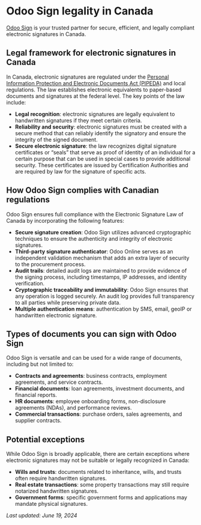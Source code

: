 # Odoo Sign legality in Canada

[Odoo Sign](../sign.md) is your trusted partner for secure, efficient, and legally compliant
electronic signatures in Canada.

## Legal framework for electronic signatures in Canada

In Canada, electronic signatures are regulated under the [Personal Information Protection and
Electronic Documents Act (PIPEDA)](https://laws-lois.justice.gc.ca/pdf/p-8.6.pdf) and local
regulations. The law establishes electronic equivalents to paper-based documents and signatures at
the federal level. The key points of the law include:

- **Legal recognition**: electronic signatures are legally equivalent to handwritten signatures if
  they meet certain criteria.
- **Reliability and security**: electronic signatures must be created with a secure method that can
  reliably identify the signatory and ensure the integrity of the signed document.
- **Secure electronic signature**: the law recognizes digital signature certificates or “seals” that
  serve as proof of identity of an individual for a certain purpose that can be used in special
  cases to provide additional security. These certificates are issued by Certification Authorities
  and are required by law for the signature of specific acts.

## How Odoo Sign complies with Canadian regulations

Odoo Sign ensures full compliance with the Electronic Signature Law of Canada by incorporating the
following features:

- **Secure signature creation**: Odoo Sign utilizes advanced cryptographic techniques to ensure the
  authenticity and integrity of electronic signatures.
- **Third-party signature authenticator**: Odoo Online serves as an independent validation mechanism
  that adds an extra layer of security to the procurement process.
- **Audit trails**: detailed audit logs are maintained to provide evidence of the signing process,
  including timestamps, IP addresses, and identity verification.
- **Cryptographic traceability and immutability**: Odoo Sign ensures that any operation is logged
  securely. An audit log provides full transparency to all parties while preserving private data.
- **Multiple authentication means**: authentication by SMS, email, geoIP or handwritten electronic
  signature.

## Types of documents you can sign with Odoo Sign

Odoo Sign is versatile and can be used for a wide range of documents, including but not limited to:

- **Contracts and agreements**: business contracts, employment agreements, and service contracts.
- **Financial documents**: loan agreements, investment documents, and financial reports.
- **HR documents**: employee onboarding forms, non-disclosure agreements (NDAs), and performance
  reviews.
- **Commercial transactions**: purchase orders, sales agreements, and supplier contracts.

## Potential exceptions

While Odoo Sign is broadly applicable, there are certain exceptions where electronic signatures may
not be suitable or legally recognized in Canada:

- **Wills and trusts**: documents related to inheritance, wills, and trusts often require
  handwritten signatures.
- **Real estate transactions**: some property transactions may still require notarized handwritten
  signatures.
- **Government forms**: specific government forms and applications may mandate physical signatures.

*Last updated: June 19, 2024*
